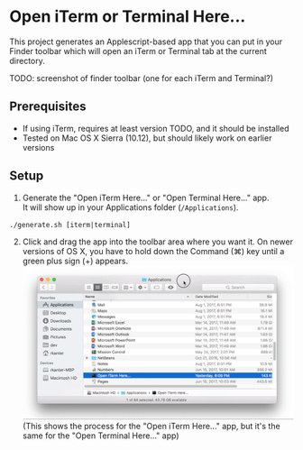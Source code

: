 Open iTerm or Terminal Here...
==============================

This project generates an Applescript-based app that you can put in your Finder 
toolbar which will open an iTerm or Terminal tab at the current directory.

TODO: screenshot of finder toolbar (one for each iTerm and Terminal?)

Prerequisites
-------------
- If using iTerm, requires at least version TODO, and it should be installed 
- Tested on Mac OS X Sierra (10.12), but should likely work on earlier versions

Setup
-----

1. Generate the "Open iTerm Here..." or "Open Terminal Here..." app.  
It will show up in your Applications folder (``/Applications``).
````
./generate.sh [iterm|terminal]
````

2. Click and drag the app into the toolbar area where you want it.  On newer
versions of OS X, you have to hold down the Command (⌘) key until a green plus 
sign (+) appears.
![alt text](media/add_icon_75_transparent.gif "Add the app to the Finder toolbar")
(This shows the process for the "Open iTerm Here..." app, 
but it's the same for the "Open Terminal Here..." app)
